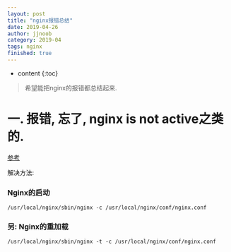 ```yaml
---
layout: post
title: "nginx报错总结"
date: 2019-04-26
author: jjnoob
category: 2019-04
tags: nginx
finished: true
---
```


* content
{:toc}

> 希望能把nginx的报错都总结起来.

# 一. 报错, 忘了, nginx is not active之类的.
[参考](https://yq.aliyun.com/articles/44661)

解决方法:
### Nginx的启动
```
/usr/local/nginx/sbin/nginx -c /usr/local/nginx/conf/nginx.conf  
```
### 另: Nginx的重加载
```
/usr/local/nginx/sbin/nginx -t -c /usr/local/nginx/conf/nginx.conf
```
